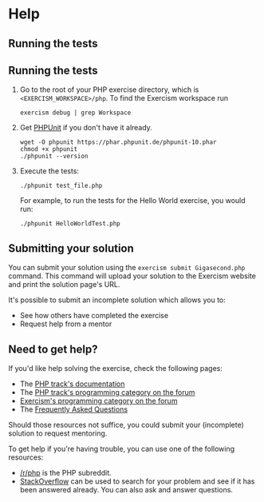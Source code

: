 # Help

## Running the tests

## Running the tests

1. Go to the root of your PHP exercise directory, which is `<EXERCISM_WORKSPACE>/php`.
   To find the Exercism workspace run

       exercism debug | grep Workspace

2. Get [PHPUnit] if you don't have it already.

       wget -O phpunit https://phar.phpunit.de/phpunit-10.phar
       chmod +x phpunit
       ./phpunit --version

3. Execute the tests:

       ./phpunit test_file.php

   For example, to run the tests for the Hello World exercise, you would run:

       ./phpunit HelloWorldTest.php

[PHPUnit]: https://phpunit.de

## Submitting your solution

You can submit your solution using the `exercism submit Gigasecond.php` command.
This command will upload your solution to the Exercism website and print the solution page's URL.

It's possible to submit an incomplete solution which allows you to:

- See how others have completed the exercise
- Request help from a mentor

## Need to get help?

If you'd like help solving the exercise, check the following pages:

- The [PHP track's documentation](https://exercism.org/docs/tracks/php)
- The [PHP track's programming category on the forum](https://forum.exercism.org/c/programming/php)
- [Exercism's programming category on the forum](https://forum.exercism.org/c/programming/5)
- The [Frequently Asked Questions](https://exercism.org/docs/using/faqs)

Should those resources not suffice, you could submit your (incomplete) solution to request mentoring.

To get help if you're having trouble, you can use one of the following resources:

 - [/r/php](https://www.reddit.com/r/php) is the PHP subreddit.
 - [StackOverflow](https://stackoverflow.com/questions/tagged/php) can be used to search for your problem and see if it has been answered already. You can also ask and answer questions.